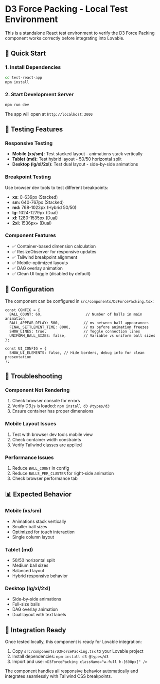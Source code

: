 # D3 Force Packing - Local Test Environment

This is a standalone React test environment to verify the D3 Force Packing component works correctly before integrating into Lovable.

## 🚀 Quick Start

### 1. Install Dependencies
```bash
cd test-react-app
npm install
```

### 2. Start Development Server
```bash
npm run dev
```

The app will open at `http://localhost:3000`

## 📱 Testing Features

### **Responsive Testing**
- **Mobile (xs/sm):** Test stacked layout - animations stack vertically
- **Tablet (md):** Test hybrid layout - 50/50 horizontal split  
- **Desktop (lg/xl/2xl):** Test dual layout - side-by-side animations

### **Breakpoint Testing**
Use browser dev tools to test different breakpoints:
- **xs:** 0-639px (Stacked)
- **sm:** 640-767px (Stacked) 
- **md:** 768-1023px (Hybrid 50/50)
- **lg:** 1024-1279px (Dual)
- **xl:** 1280-1535px (Dual)
- **2xl:** 1536px+ (Dual)

### **Component Features**
- ✅ Container-based dimension calculation
- ✅ ResizeObserver for responsive updates
- ✅ Tailwind breakpoint alignment
- ✅ Mobile-optimized layouts
- ✅ DAG overlay animation
- ✅ Clean UI toggle (disabled by default)

## 🔧 Configuration

The component can be configured in `src/components/D3ForcePacking.tsx`:

```tsx
const CONFIG = {
  BALL_COUNT: 60,                    // Number of balls in main animation
  BALL_APPEAR_DELAY: 500,           // ms between ball appearances
  FINAL_SETTLEMENT_TIME: 8000,      // ms before animation freezes
  SHOW_LINES: true,                 // Toggle connection lines
  UNIFORM_BALL_SIZES: false,        // Variable vs uniform ball sizes
};

const UI_CONFIG = {
  SHOW_UI_ELEMENTS: false, // Hide borders, debug info for clean presentation
};
```

## 🐛 Troubleshooting

### **Component Not Rendering**
1. Check browser console for errors
2. Verify D3.js is loaded: `npm install d3 @types/d3`
3. Ensure container has proper dimensions

### **Mobile Layout Issues**
1. Test with browser dev tools mobile view
2. Check container width constraints
3. Verify Tailwind classes are applied

### **Performance Issues**
1. Reduce `BALL_COUNT` in config
2. Reduce `BALLS_PER_CLUSTER` for right-side animation
3. Check browser performance tab

## 📊 Expected Behavior

### **Mobile (xs/sm)**
- Animations stack vertically
- Smaller ball sizes
- Optimized for touch interaction
- Single column layout

### **Tablet (md)**  
- 50/50 horizontal split
- Medium ball sizes
- Balanced layout
- Hybrid responsive behavior

### **Desktop (lg/xl/2xl)**
- Side-by-side animations
- Full-size balls
- DAG overlay animation
- Dual layout with text labels

## 🔄 Integration Ready

Once tested locally, this component is ready for Lovable integration:

1. Copy `src/components/D3ForcePacking.tsx` to your Lovable project
2. Install dependencies: `npm install d3 @types/d3`
3. Import and use: `<D3ForcePacking className="w-full h-[600px]" />`

The component handles all responsive behavior automatically and integrates seamlessly with Tailwind CSS breakpoints.
